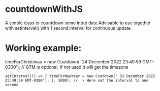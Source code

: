 # countdownWithJS

A simple class to countdown some input date
Advisable to use together with setInterval() with 1 second interval for continuous update.

# Working example:

timeForChristimas = new Coutdown(' 24 December 2022 23:49:59 GMT-0300');
// GTM is optional, if not used it will get the timezone

`setInterval(() => {
timeForNewYear = new Coutdown(' 31 December 2022 23:49:59 GMT-0300');
}, 1000);
//  ↑ Here set the interval to one second`
